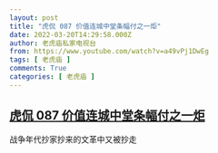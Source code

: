 ```yaml
---
layout: post
title: "虎侃 087 价值连城中堂条幅付之一炬"
date: 2022-03-20T14:29:58.000Z
author: 老虎庙私家电视台
from: https://www.youtube.com/watch?v=a49vPj1DwEg
tags: [ 老虎庙 ]
comments: True
categories: [ 老虎庙 ]
---
```

<!--1647786598000-->
[虎侃 087 价值连城中堂条幅付之一炬](https://www.youtube.com/watch?v=a49vPj1DwEg)
------

<div>
战争年代抄家抄来的文革中又被抄走
</div>
